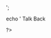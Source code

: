 <?php 

header('Content-type: text/xml');
echo '<?xml version="1.0" encoding="UTF-8"?>';
echo '<Response> Talk Back </Response>

?>




